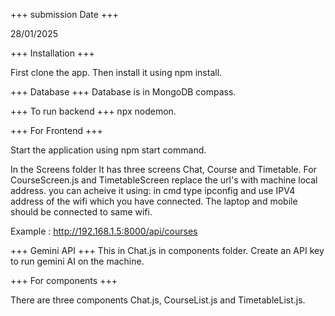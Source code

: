 +++ submission Date +++

28/01/2025

+++ Installation +++

First clone the app.
Then install it using npm install.

+++ Database +++ 
 Database is in MongoDB compass.
 
+++ To run backend +++ 
npx nodemon.

+++ For Frontend +++ 

Start the application using npm start command.

In the Screens folder
It has three screens Chat, Course and Timetable.
For CourseScreen.js and TimetableScreen replace the url's with machine local address.
you can acheive it using: in cmd type ipconfig and use IPV4 address of the wifi which you have connected. The laptop and mobile should be connected to same wifi.

Example : http://192.168.1.5:8000/api/courses

+++ Gemini API +++
This in Chat.js in components folder.
Create an API key to run gemini AI on the machine.

+++ For components +++

There are three components Chat.js, CourseList.js and TimetableList.js.


